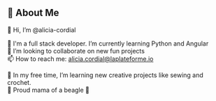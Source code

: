 
## 🚀 About Me

👋 Hi, I’m @alicia-cordial


🌱 I'm a full stack developer. I’m currently learning Python and Angular  
💞️ I’m looking to collaborate on new fun projects  
📫 How to reach me: alicia.cordial@laplateforme.io

👀 In my free time, I’m learning new creative projects like sewing and crochet.  
🐶 Proud mama of a beagle 🥯

<!---
alicia-cordial/alicia-cordial is a ✨ special ✨ repository because its `README.md` (this file) appears on your GitHub profile.
You can click the Preview link to take a look at your changes.
--->
